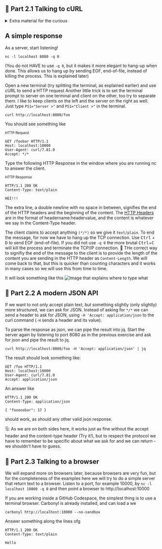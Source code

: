 
## 🧱 Part 2.1 Talking to cURL

<details>
    <summary> Extra material for the curious </summary>

A server will listen to connections on the server's IP adress and a designated port.
(In these exercises, we will only be able to answer one connection at a time, but in practice the server will hand off over connections so it can continue listen for new requests. Each connection is identified by its socket pair, that is the client's IP and port and the server's IP and port.)

</details>

## A simple response

As a server, start listening!
```
nc -l localhost 8080 -q 0
```
(You do not HAVE to use ```-q 0```, but it makes it more elegant to hang-up when done. This allows us to hang up by sending EOF, end-of-file, instead of killing the process. This is explained later)

Open a new terminal (try splitting the terminal, as explained earlier) and use cURL to send a HTTP request
Another little trick is to set the terminal prompt to server on one terminal and client on the other, too try to separate them. I like to keep clients on the left and the server on the right as well. Just type ```PS1="Server >"``` and ```PS1="Client >"``` in
the terminal. 

```
curl http://localhost:8080/foo 
```

You should see something like 

<sub>HTTP Request</sub>
```
GET /foobar HTTP/1.1
Host: localhost:10000
User-Agent: curl/7.81.0
Accept: */*
```

Type the following HTTP Response in the window where you are running nc to answer the client. 

<sub>HTTP Response</sub>
```
HTTP/1.1 200 OK
Content-Type: text/plain

HEI!!!
```

The extra line, a double newline with no space in between, signifies the end of the HTTP headers and the beginning of the content. The [HTTP Headers](https://developer.mozilla.org/en-US/docs/Web/HTTP/Headers) are in the format of headername:headervalue, and the content is
whatever we say in the Content-Type header.

The client claims to accept anything ```(*/*)``` so we give it ```text/plain```.
To end the message, for now we have to hang up the TCP connection. Use <kbd>Ctrl</kbd> + <kbd>D</kbd> to send EOF (end-of-file).  If you did not use ```-q 0``` the more brutal <kbd>Ctrl</kbd>+<kbd>C</kbd> will kill the process and terminate the TCP/IP connection.
📝 THe correct way to signifiy the end of the message to the client is to provide the length of the content you are sending in the HTTP header as ```Content-Length```. We will come back to that, but this is quicker than counting characters and it works in many cases so we will use this
from time to time.

It will look something like this
![Image that explains where to type what](https://user-images.githubusercontent.com/88324093/226139174-37b35ae3-12bc-4a33-9e2d-c0eda8404d3e.png)

## 🧱 Part 2.2 A modern JSON API

If we want to not only accept plain text, but something slightly (only slightly) more structured, we can ask for JSON. Instead of asking for ```*/*``` we can send a header to ask for JSON, using ```-H 'Accept: application/json``` to the curl command (```-H``` sends a header and its value).

To parse the response as json, we can pipe the result into jq. Start the server again by listening to port 8080 as in the previous exercise and ask for json and pipe the result to jq.
```
curl http://localhost:8080/foo -H 'Accept: application/json' | jq
```

The result should look something like:

```
GET /foo HTTP/1.1
Host: localhost:10000
User-Agent: curl/7.81.0
Accept: application/json
```

An answer like
```
HTTP/1.1 200 OK
Content-Type: application/json

{ "fooooobar": 17 }
```

should work, as should any other valid json response. 

🗒️: As we are on both sides here, it works just as fine without the accept header and the content-type header (Try it!), but to respect the protocol we have to remember to be specific about what we ask for and we can return - we shouldn't have to guess. 

## 🧱 Part 2.3 Talking to a browser

We will expand more on browsers later, because browsers are very fun, but for the completeness of the examples here we will try to do a simple server that return text to a browser.
Listen to a port, for example 10000, by ```nc -l localhost 10000 -q 0``` and then point
a browser to http://localhost:10000

If you are working inside a GitHub Codespace, the simplest thing is to use a terminal browser. Carbonyl is already installed, and can load a we
```
carbonyl http://localhost:10000 --no-sandbox
```


Answer something along the lines ofg
```
HTTP/1.1 200 OK
Content-Type: text/plain

Hello
```
